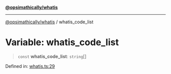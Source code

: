[**@opsimathically/whatis**](../README.md)

***

[@opsimathically/whatis](../README.md) / whatis\_code\_list

# Variable: whatis\_code\_list

> `const` **whatis\_code\_list**: `string`[]

Defined in: [whatis.ts:29](https://github.com/opsimathically/whatis/blob/978d5157093d9f9ca5fdd621c2f4a02faafb785c/src/whatis.ts#L29)
